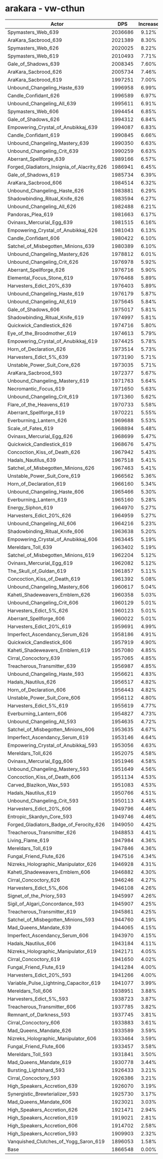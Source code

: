 # arakara - vw-cthun
| Actor | DPS | Increase |
|---|:---:|:---:|
|Spymasters_Web_639|2036686|9.12%|
|AraKara_Sacbrood_639|2021389|8.30%|
|Spymasters_Web_626|2020025|8.22%|
|Spymasters_Web_619|2010493|7.71%|
|Gale_of_Shadows_639|2008345|7.60%|
|AraKara_Sacbrood_626|2005734|7.46%|
|AraKara_Sacbrood_619|1997251|7.00%|
|Unbound_Changeling_Haste_639|1996958|6.99%|
|Candle_Confidant_626|1996589|6.97%|
|Unbound_Changeling_All_639|1995611|6.91%|
|Spymasters_Web_606|1994454|6.85%|
|Gale_of_Shadows_626|1994312|6.84%|
|Empowering_Crystal_of_Anubikkaj_639|1994087|6.83%|
|Candle_Confidant_619|1990845|6.66%|
|Unbound_Changeling_Mastery_639|1990350|6.63%|
|Unbound_Changeling_Crit_639|1990259|6.63%|
|Aberrant_Spellforge_639|1989166|6.57%|
|Forged_Gladiators_Insignia_of_Alacrity_626|1986941|6.45%|
|Gale_of_Shadows_619|1985734|6.39%|
|AraKara_Sacbrood_606|1984514|6.32%|
|Unbound_Changeling_Haste_626|1983881|6.29%|
|Shadowbinding_Ritual_Knife_626|1983594|6.27%|
|Unbound_Changeling_All_626|1982488|6.21%|
|Pandoras_Plea_619|1981663|6.17%|
|Ovinaxs_Mercurial_Egg_639|1981515|6.16%|
|Empowering_Crystal_of_Anubikkaj_626|1981043|6.13%|
|Candle_Confidant_606|1980422|6.10%|
|Satchel_of_Misbegotten_Minions_639|1980389|6.10%|
|Unbound_Changeling_Mastery_626|1978812|6.01%|
|Unbound_Changeling_Crit_626|1976978|5.92%|
|Aberrant_Spellforge_626|1976716|5.90%|
|Elemental_Focus_Stone_619|1976468|5.89%|
|Harvesters_Edict_20%_639|1976403|5.89%|
|Unbound_Changeling_Haste_619|1976179|5.87%|
|Unbound_Changeling_All_619|1975645|5.84%|
|Gale_of_Shadows_606|1975017|5.81%|
|Shadowbinding_Ritual_Knife_619|1974997|5.81%|
|Quickwick_Candlestick_626|1974716|5.80%|
|Eye_of_the_Broodmother_619|1974613|5.79%|
|Empowering_Crystal_of_Anubikkaj_619|1974425|5.78%|
|Horn_of_Declaration_626|1973514|5.73%|
|Harvesters_Edict_5%_639|1973190|5.71%|
|Unstable_Power_Suit_Core_626|1973035|5.71%|
|AraKara_Sacbrood_593|1972377|5.67%|
|Unbound_Changeling_Mastery_619|1971763|5.64%|
|Necromantic_Focus_619|1971650|5.63%|
|Unbound_Changeling_Crit_619|1971360|5.62%|
|Flare_of_the_Heavens_619|1970733|5.58%|
|Aberrant_Spellforge_619|1970221|5.55%|
|Everburning_Lantern_626|1969688|5.53%|
|Scale_of_Fates_619|1968894|5.48%|
|Ovinaxs_Mercurial_Egg_626|1968699|5.47%|
|Quickwick_Candlestick_619|1968676|5.47%|
|Concoction_Kiss_of_Death_626|1967942|5.43%|
|Hadals_Nautilus_639|1967518|5.41%|
|Satchel_of_Misbegotten_Minions_626|1967463|5.41%|
|Unstable_Power_Suit_Core_619|1966562|5.36%|
|Horn_of_Declaration_619|1966160|5.34%|
|Unbound_Changeling_Haste_606|1965466|5.30%|
|Everburning_Lantern_619|1965160|5.28%|
|Energy_Siphon_619|1964970|5.27%|
|Harvesters_Edict_20%_626|1964959|5.27%|
|Unbound_Changeling_All_606|1964216|5.23%|
|Shadowbinding_Ritual_Knife_606|1963638|5.20%|
|Empowering_Crystal_of_Anubikkaj_606|1963445|5.19%|
|Mereldars_Toll_639|1963402|5.19%|
|Satchel_of_Misbegotten_Minions_619|1962204|5.12%|
|Ovinaxs_Mercurial_Egg_619|1962082|5.12%|
|The_Skull_of_Guldan_619|1961857|5.11%|
|Concoction_Kiss_of_Death_619|1961392|5.08%|
|Unbound_Changeling_Mastery_606|1960617|5.04%|
|Kaheti_Shadeweavers_Emblem_626|1960358|5.03%|
|Unbound_Changeling_Crit_606|1960129|5.01%|
|Harvesters_Edict_5%_626|1960123|5.01%|
|Aberrant_Spellforge_606|1960022|5.01%|
|Harvesters_Edict_20%_619|1959691|4.99%|
|Imperfect_Ascendancy_Serum_626|1958186|4.91%|
|Quickwick_Candlestick_606|1957919|4.90%|
|Kaheti_Shadeweavers_Emblem_619|1957080|4.85%|
|Cirral_Concoctory_639|1957065|4.85%|
|Treacherous_Transmitter_639|1956987|4.85%|
|Unbound_Changeling_Haste_593|1956621|4.83%|
|Hadals_Nautilus_626|1956517|4.82%|
|Horn_of_Declaration_606|1956443|4.82%|
|Unstable_Power_Suit_Core_606|1956112|4.80%|
|Harvesters_Edict_5%_619|1955619|4.77%|
|Everburning_Lantern_606|1954827|4.73%|
|Unbound_Changeling_All_593|1954635|4.72%|
|Satchel_of_Misbegotten_Minions_606|1953635|4.67%|
|Imperfect_Ascendancy_Serum_619|1953146|4.64%|
|Empowering_Crystal_of_Anubikkaj_593|1953056|4.63%|
|Mereldars_Toll_626|1952075|4.58%|
|Ovinaxs_Mercurial_Egg_606|1951946|4.58%|
|Unbound_Changeling_Mastery_593|1951649|4.56%|
|Concoction_Kiss_of_Death_606|1951134|4.53%|
|Carved_Blazikon_Wax_593|1951083|4.53%|
|Hadals_Nautilus_619|1950766|4.51%|
|Unbound_Changeling_Crit_593|1950113|4.48%|
|Harvesters_Edict_20%_606|1949796|4.46%|
|Entropic_Skardyn_Core_593|1949746|4.46%|
|Forged_Gladiators_Badge_of_Ferocity_626|1949050|4.42%|
|Treacherous_Transmitter_626|1948853|4.41%|
|Living_Flame_619|1947984|4.36%|
|Mereldars_Toll_619|1947846|4.36%|
|Fungal_Friend_Flute_626|1947516|4.34%|
|Nizreks_Holographic_Manipulator_626|1946928|4.31%|
|Kaheti_Shadeweavers_Emblem_606|1946882|4.30%|
|Cirral_Concoctory_626|1946246|4.27%|
|Harvesters_Edict_5%_606|1946108|4.26%|
|Signet_of_the_Priory_593|1945997|4.26%|
|Sigil_of_Algari_Concordance_593|1945907|4.25%|
|Treacherous_Transmitter_619|1945861|4.25%|
|Satchel_of_Misbegotten_Minions_593|1944760|4.19%|
|Mad_Queens_Mandate_639|1944065|4.15%|
|Imperfect_Ascendancy_Serum_606|1943970|4.15%|
|Hadals_Nautilus_606|1943184|4.11%|
|Nizreks_Holographic_Manipulator_619|1942171|4.05%|
|Cirral_Concoctory_619|1941650|4.02%|
|Fungal_Friend_Flute_619|1941284|4.00%|
|Harvesters_Edict_20%_593|1941266|4.00%|
|Variable_Pulse_Lightning_Capacitor_619|1941077|3.99%|
|Mereldars_Toll_606|1938951|3.88%|
|Harvesters_Edict_5%_593|1938723|3.87%|
|Treacherous_Transmitter_606|1937785|3.82%|
|Remnant_of_Darkness_593|1937745|3.81%|
|Cirral_Concoctory_606|1933883|3.61%|
|Mad_Queens_Mandate_626|1933589|3.59%|
|Nizreks_Holographic_Manipulator_606|1933464|3.59%|
|Fungal_Friend_Flute_606|1933457|3.58%|
|Mereldars_Toll_593|1931841|3.50%|
|Mad_Queens_Mandate_619|1930778|3.44%|
|Bursting_Lightshard_593|1926433|3.21%|
|Cirral_Concoctory_593|1926386|3.21%|
|High_Speakers_Accretion_639|1926070|3.19%|
|Synergistic_Brewterializer_593|1925730|3.17%|
|Mad_Queens_Mandate_606|1923021|3.03%|
|High_Speakers_Accretion_626|1921471|2.94%|
|High_Speakers_Accretion_619|1919021|2.81%|
|High_Speakers_Accretion_606|1914702|2.58%|
|High_Speakers_Accretion_593|1909903|2.32%|
|Vanquished_Clutches_of_Yogg_Saron_619|1896053|1.58%|
|Base|1866548|0.00%|

